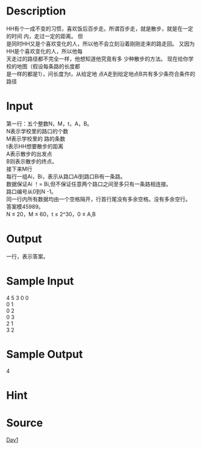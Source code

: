 
# Description

<div class="content"><div>HH有个一成不变的习惯，喜欢饭后百步走。所谓百步走，就是散步，就是在一定的时间 内，走过一定的距离。 但</div>
<div>是同时HH又是个喜欢变化的人，所以他不会立刻沿着刚刚走来的路走回。 又因为HH是个喜欢变化的人，所以他每</div>
<div>天走过的路径都不完全一样，他想知道他究竟有多 少种散步的方法。 现在给你学校的地图（假设每条路的长度都</div>
<div>是一样的都是1），问长度为t，从给定地 点A走到给定地点B共有多少条符合条件的路径</div></div>

# Input

<div class="content"><div>
<div>第一行：五个整数N，M，t，A，B。</div>
<div>N表示学校里的路口的个数</div>
<div>M表示学校里的 路的条数</div>
<div>t表示HH想要散步的距离</div>
<div>A表示散步的出发点</div>
<div>B则表示散步的终点。</div>
<div>接下来M行</div>
<div>每行一组Ai，Bi，表示从路口Ai到路口Bi有一条路。</div>
<div>数据保证Ai ！= Bi,但不保证任意两个路口之间至多只有一条路相连接。 </div>
<div>路口编号从0到N -1。 </div>
<div>同一行内所有数据均由一个空格隔开，行首行尾没有多余空格。没有多余空行。 </div>
<div>答案模45989。</div>
<div>N ≤ 20，M ≤ 60，t ≤ 2^30，0 ≤ A,B</div>
</div></div>

# Output

<div class="content"><p>一行，表示答案。</p></div>

# Sample Input

<div class="content"><span class="sampledata">4 5 3 0 0<br/>
0 1<br/>
0 2<br/>
0 3<br/>
2 1<br/>
3 2</span></div>

# Sample Output

<div class="content"><span class="sampledata">4</span></div>

# Hint

<div class="content"><p></p></div>

# Source

<div class="content"><p><a href="problemset.php?search=Day1">Day1</a></p></div>

